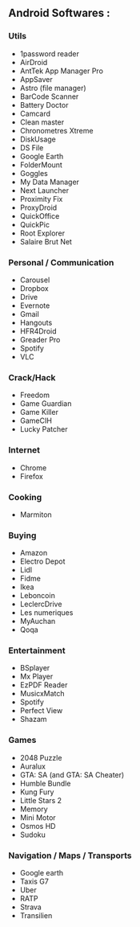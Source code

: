 ## Android Softwares :
### Utils
* 1password reader
* AirDroid
* AntTek App Manager Pro
* AppSaver
* Astro (file manager)
* BarCode Scanner
* Battery Doctor
* Camcard
* Clean master
* Chronometres Xtreme
* DiskUsage
* DS File
* Google Earth
* FolderMount
* Goggles
* My Data Manager
* Next Launcher
* Proximity Fix
* ProxyDroid
* QuickOffice
* QuickPic
* Root Explorer
* Salaire Brut Net


### Personal / Communication
* Carousel
* Dropbox
* Drive
* Evernote
* Gmail
* Hangouts
* HFR4Droid
* Greader Pro
* Spotify
* VLC


### Crack/Hack
* Freedom
* Game Guardian
* Game Killer
* GameCIH
* Lucky Patcher


### Internet
* Chrome
* Firefox


### Cooking
* Marmiton

### Buying
* Amazon
* Electro Depot
* Lidl
* Fidme
* Ikea
* Leboncoin
* LeclercDrive
* Les numeriques 
* MyAuchan
* Qoqa

### Entertainment
* BSplayer
* Mx Player
* EzPDF Reader
* MusicxMatch
* Spotify
* Perfect View
* Shazam

### Games
* 2048 Puzzle
* Auralux
* GTA: SA (and GTA: SA Cheater)
* Humble Bundle
* Kung Fury
* Little Stars 2
* Memory
* Mini Motor
* Osmos HD
* Sudoku

### Navigation / Maps / Transports
* Google earth
* Taxis G7
* Uber
* RATP
* Strava
* Transilien
